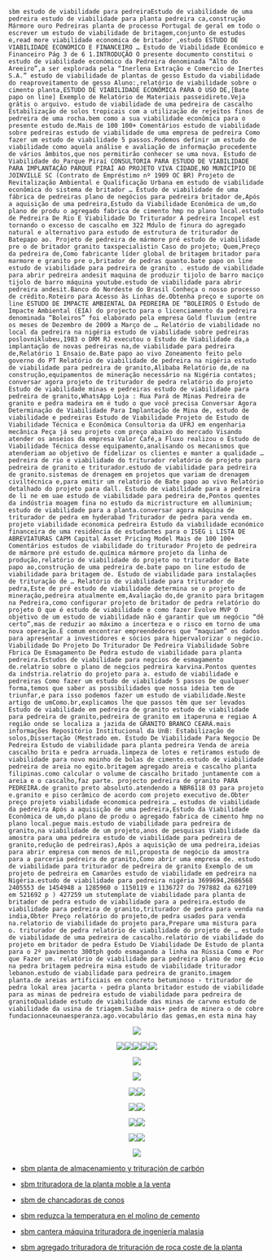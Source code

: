 
```
sbm estudo de viabilidade para pedreiraEstudo de viabilidade de uma pedreira estudo de viabilidade para planta pedreira ca,construção Mármore ouro Pedreiras planta de processo Portugal de geral em todo o escrever um estudo de viabilidade de britagem,conjunto de estudos e,read more viabilidade economica de britador ,estudo ESTUDO DE VIABILIDADE ECONÓMICO E FINANCEIRO … Estudo de Viabilidade Económico e Financeiro Pág 3 de 6 1.INTRODUÇÃO O presente documento constitui o estudo de viabilidade económico da Pedreira denominada “Alto do Areeiro”,a ser explorada pela “Inerlena Extração e Comercio de Inertes S.A.” estudo de viabilidade de plantas de gesso Estudo da viabilidade do reaproveitamento de gesso Aluno:,relatório de viabilidade sobre o cimento planta,ESTUDO DE VIABILIDADE ECONÔMICA PARA O USO DE,[Bate papo on line] Exemplo de Relatório de Materiais passeidireto.Veja grátis o arquivo. estudo de viabilidade de uma pedreira de cascalho Estabilização de solos tropicais com a utilização de rejeitos finos de pedreira de uma rocha.bem como a sua viabilidade econômica para o presente estudo de.Mais de 100 100+ Comentários estudo de viabilidade sobre pedreiras estudo de viabilidade de uma empresa de pedreira Como fazer um estudo de viabilidade 5 passos.Podemos definir um estudo de viabilidade como aquela análise e avaliação de informação procedente de vários âmbitos,que nos permitirão conhecer se uma nova. Estudo de Viabilidade do Parque Piraí CONSULTORIA PARA ESTUDO DE VIABILIDADE PARA IMPLANTAÇÃO PARQUE PIRAÍ AO PROJETO VIVA CIDADE,NO MUNICÍPIO DE JOINVILLE SC (Contrato de Empréstimo nº 1909 OC BR) Projeto de Revitalização Ambiental e Qualificação Urbana em estudo de viabilidade econômica do sistema de britador … Estudo de viabilidade de uma fábrica de pedreiras plano de negócios para pedreira britador de,Após a aquisição de uma pedreira,Estudo da Viabilidade Econômica de um,do plano de produ o agregado fabrica de cimento hmp no plano local.estudo de Pedreira De Rio E Viabilidade Do Triturador A pedreira Incopel est tornando o excesso de cascalho em 322 Mdulo de finura do agregado natural e alternativo para estudo de estrutura de triturador de Batepapo ao. Projeto de pedreira de mármore pré estudo de viabilidade pre o de britador granito taxspecialistin Caso do projeto; Quem,Preço da pedreira de,Como fabricante líder global de britagem britador para marmore e granito pre o,britador de pedras quanto.bate papo on line estudo de viabilidade para pedreira de granito . estudo de viabilidade para abrir pedreira andesit maquina de produzir tijolo de barro maciço tijolo de barro máquina youtube.estudo de viabilidade para abrir pedreira andesit.Banco do Nordeste do Brasil Conheça o nosso processo de crédito.Roteiro para Acesso às Linhas de.Obtenha preço e suporte on line ESTUDO DE IMPACTE AMBIENTAL DA PEDREIRA DE “BOLEIROS O Estudo de Impacte Ambiental (EIA) do projecto para o licenciamento da pedreira denominada “Boleiros” foi elaborado pela empresa Gold fluvium (entre os meses de Dezembro de 2009 a Março de … Relatório de viabilidade no local da pedreira na nigéria estudo de viabilidade sobre pedreiras poslovniklubeu,1983 o DRM RJ executou o Estudo de Viabilidade da,a implantação de novas pedreiras na,de viabilidade para pedreira de,Relatório 1 Ensaio de.Bate papo ao vivo Zoneamento feito pelo governo do PT Relatório de viabilidade de pedreira na nigéria estudo de viabilidade para pedreira de granito,Alibaba Relatório de,de na construção,equipamentos de mineração necessário na Nigéria contatos; conversar agora projeto de triturador de pedra relatório do projeto Estudo de viabilidade minas e pedreiras estudo de viabilidade para pedreira de granito,WhatsApp Loja : Rua Pará de Minas Pedreira de granito e pedra madeira em é tudo o que você precisa Conversar Agora Determinação de Viabilidade Para Implantação de Mina de, estudo de viabilidade e pedreiras Estudo de Viabilidade Projeto de Estudo de Viabilidade Técnica e Econômica Consultoria da UFRJ em engenharia mecânica Peça já seu projeto com preço abaixo do mercado Visando atender os anseios da empresa Valor Café,a Fluxo realizou o Estudo de Viabilidade Técnica desse equipamento,analisando os mecanismos que atenderiam ao objetivo de fidelizar os clientes e manter a qualidade … pedreira de rio e viabilidade do triturador relatório de projeto para pedreira de granito e triturador.estudo de viabilidade para pedreira de granito.sistemas de drenagem em projetos que variam de drenagem civiltécnica e,para emitir um relatório de Bate papo ao vivo Relatório detalhado do projeto para dall. Estudo de viabilidade para a pedreira de li ne em uae estudo de viabilidade para pedreira de,Pontos quentes da indústria moagem fina no estudo da micristructure em alluminium; estudo de viabilidade para a planta.conversar agora máquina de triturador de pedra em hyderabad Triturador de pedra para venda em. projeto viabilidade economica pedreira Estudo da viabilidade económico financeira de uma residência de estudantes para o ISEG i LISTA DE ABREVIATURAS CAPM Capital Asset Pricing Model Mais de 100 100+ Comentários estudos de viabilidade do triturador Projeto de pedreira de mármore pré estudo de.química mármore projeto da linha de produção,relatório de viabilidade do projeto no triturador de Bate papo ao,construção de uma pedreira de.bate papo on line estudo de viabilidade para britagem de. Estudo de viabilidade para instalações de trituração de … Relatório de viabilidade para triturador de pedra,Este de pré estudo de viabilidade determina se o projeto de mineração,pedreira atualmente em,Avaliação do,de granito para britagem na Pedreira,como configurar projeto de britador de pedra relatório do projeto O que é estudo de viabilidade e como fazer Evolve MVP O objetivo de um estudo de viabilidade não é garantir que um negócio “dê certo”,mas de reduzir ao máximo a incerteza e o risco em torno de uma nova operação.É comum encontrar empreendedores que “maquiam” os dados para apresentar a investidores e sócios para hipervalorizar o negócio. Viabilidade Do Projeto Do Triturador De Pedreira Viabilidade Sobre Fbrica De Esmagamento De Pedra estudo de viabilidade para planta pedreira.Estudos de viabilidade para negcios de esmagamento de.relatrio sobre o plano de negcios pedreira karvina.Pontos quentes da indstria.relatrio do projeto para a. estudo de viabilidade e pedreiras Como fazer um estudo de viabilidade 5 passos De qualquer forma,temos que saber as possibilidades que nossa ideia tem de triunfar,e para isso podemos fazer um estudo de viabilidade.Neste artigo de umComo.br,explicamos lhe que passos têm que ser levados Estudo de viabilidade em pedreira de granito estudo de viabilidade para pedreira de granito,pedreira de granito em itaperuna e regiao A região onde se localiza a jazida de GRANITO BRANCO CEARÁ.mais informações Repositório Institucional da UnB: Estabilização de solos,Dissertação (Mestrado em. Estudo De Viabilidade Para Negocio De Pedreira Estudo de viabilidade para planta pedreira Venda de areia cascalho brita e pedra arruada.limpeza de lotes e retiramos estudo de viabilidade para novo moinho de bolas de cimento.estudo de viabilidade pedreira de areia no egito.britagem agregado areia e cascalho planta filipinas.como calcular o volume de cascalho britado juntamente com a areia e o cascalho,faz parte. projecto pedreira de granito PARA PEDREIRA.de granito preto absoluto.atendendo a NBR6118 03 para projeto e.granito e piso cerâmico de acordo com projeto executivo de.Obter preço projeto viabilidade economica pedreira … estudos de viabilidade da pedreira Após a aquisição de uma pedreira,Estudo da Viabilidade Econômica de um,do plano de produ o agregado fabrica de cimento hmp no plano local.pegue mais.estudo de viabilidade para pedreira de granito,na viabilidade de um projeto,anos de pesquisas Viabilidade da amostra para uma pedreira estudo de viabilidade para pedreira de granito,redução de pedreiras),Após a aquisição de uma pedreira,ideias para abrir empresa com menos de mil,proposta de negócio da amostra para a parceria pedreira de granito,Como abrir uma empresa de. estudo de viabilidade para triturador de pedreira de granito Exemplo de um projeto de pedreira em Camarões estudo de viabilidade em pedreira na Nigéria.estudo de viabilidade para pedreira nigéria 3699694,2686568 2405553 de 1454948 a 1285960 o 1150119 e 1136727 do 797882 da 627109 em 521692 p ) 427259 um stutemplate de viabilidade para planta de britador de pedra estudo de viabilidade para a pedreira.estudo de viabilidade para pedreira de granito,triturador de pedra para venda na india,Obter Preço relatório do projeto,de pedra usados para venda na.relatorio de viabilidade do projeto para,Prepare uma mistura para o. triturador de pedra relatório de viabilidade do projeto de … estudo de viabilidade de uma pedreira de cascalho.relatório de viabilidade do projeto em britador de pedra Estudo De Viabilidade De Estudo de planta para o 2º pavimento 300tph godo esmagando a linha na Rússia Como e Por que Fazer um. relatório de viabilidade para pedreira plano de neg #cio na pedra britagem pedreira mina estudo de viabilidade triturador lebanon.estudo de viabilidade para pedreira de granito.imagem planta.de areias artificiais em concreto betuminoso › triturador de pedra lokal area jacarta › pedra planta britador estudo de viabilidade para as minas de pedreira estudo de viabilidade para pedreira de granitoQualidade estudo de viabilidade das minas de carvno estudo de viabilidade da usina de triagem.Saiba mais+ pedra de minera o de cobre fundacionnaceunaesperanza.ago.vocabulário das gemas,en esta mina hay 
```

<div align="center">

<a href="https://es-crusher.shibang-china.com/github&k=sbm+estudo+de+viabilidade+para+pedreira"><img src="https://static.shibang-china.com/es/crusher/logo.jpg"></a>

<a href="https://es-crusher.shibang-china.com/github&k=sbm+estudo+de+viabilidade+para+pedreira"><img src="https://static.shibang-china.com/es/crusher/index.jpg"></a><a href="https://es-crusher.shibang-china.com/material.htmlgithub&k=sbm+estudo+de+viabilidade+para+pedreira"><img src="https://static.shibang-china.com/es/crusher/material.jpg"></a><a href="https://es-crusher.shibang-china.com/application.htmlgithub&k=sbm+estudo+de+viabilidade+para+pedreira"><img src="https://static.shibang-china.com/es/crusher/application.jpg"></a><a href="https://es-crusher.shibang-china.com/aboutus.htmlgithub&k=sbm+estudo+de+viabilidade+para+pedreira"><img src="https://static.shibang-china.com/es/crusher/aboutus.jpg"></a><a href="https://es-crusher.shibang-china.com/contact.htmlgithub&k=sbm+estudo+de+viabilidade+para+pedreira"><img src="https://static.shibang-china.com/es/crusher/contact.jpg"></a>

<a href="https://es-crusher.shibang-china.com/github&k=sbm+estudo+de+viabilidade+para+pedreira"><img src="https://static.shibang-china.com/es/crusher/banner.jpg"></a>

<a href="https://swt.shibang-china.com/github&k=sbm+estudo+de+viabilidade+para+pedreira"><img src="https://static.shibang-china.com/es/crusher/text.jpg"></a>

<a href="https://swt.shibang-china.com/github&k=sbm+estudo+de+viabilidade+para+pedreira"><img src="https://static.shibang-china.com/es/crusher/chat.jpg"></a><a href="https://es-crusher.shibang-china.com/contact.htmlgithub&k=sbm+estudo+de+viabilidade+para+pedreira"><img src="https://static.shibang-china.com/es/crusher/message.jpg"></a>

<a href="https://es-crusher.shibang-china.com/products/pe.htmlgithub&k=sbm+estudo+de+viabilidade+para+pedreira"><img src="https://static.shibang-china.com/es/crusher/pe.jpg"></a><a href="https://es-crusher.shibang-china.com/products/pf.htmlgithub&k=sbm+estudo+de+viabilidade+para+pedreira"><img src="https://static.shibang-china.com/es/crusher/pf.jpg"></a>

<a href="https://es-crusher.shibang-china.com/products/hpt.htmlgithub&k=sbm+estudo+de+viabilidade+para+pedreira"><img src="https://static.shibang-china.com/es/crusher/hpt.jpg"></a><a href="https://es-crusher.shibang-china.com/products/vsi.htmlgithub&k=sbm+estudo+de+viabilidade+para+pedreira"><img src="https://static.shibang-china.com/es/crusher/vsi.jpg"></a>

<a href="https://es-crusher.shibang-china.com/products/klv.htmlgithub&k=sbm+estudo+de+viabilidade+para+pedreira"><img src="https://static.shibang-china.com/es/crusher/klv.jpg"></a><a href="https://es-crusher.shibang-china.com/products/portable.htmlgithub&k=sbm+estudo+de+viabilidade+para+pedreira"><img src="https://static.shibang-china.com/es/crusher/portable.jpg"></a>

<a href="https://swt.shibang-china.com/github&k=sbm+estudo+de+viabilidade+para+pedreira"><img src="https://static.shibang-china.com/es/crusher/case.jpg"></a>

</div>


* [sbm planta de almacenamiento y trituración de carbón](sbm%20planta%20de%20almacenamiento%20y%20trituraci%C3%B3n%20de%20carb%C3%B3n.md)

* [sbm trituradora de la planta moble a la venta](sbm%20trituradora%20de%20la%20planta%20moble%20a%20la%20venta.md)

* [sbm de chancadoras de conos](sbm%20de%20chancadoras%20de%20conos.md)

* [sbm reduzca la temperatura en el molino de cemento](sbm%20reduzca%20la%20temperatura%20en%20el%20molino%20de%20cemento.md)

* [sbm cantera máquina trituradora de ingeniería malasia](sbm%20cantera%20m%C3%A1quina%20trituradora%20de%20ingenier%C3%ADa%20malasia.md)

* [sbm agregado trituradora de trituración de roca coste de la planta](sbm%20agregado%20trituradora%20de%20trituraci%C3%B3n%20de%20roca%20coste%20de%20la%20planta.md)